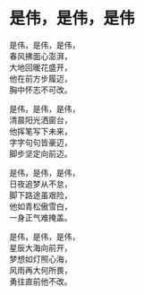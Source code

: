 # 是伟，是伟，是伟
是伟，是伟，是伟，  
春风拂面心澎湃，  
大地回暖花盛开，  
他在前方步履迈，  
胸中怀志不可改。  

是伟，是伟，是伟，  
清晨阳光洒窗台，  
他挥笔写下未来，  
字字句句皆豪迈，  
脚步坚定向前迈。  

是伟，是伟，是伟，  
日夜追梦从不怠，  
脚下路途虽艰险，  
他如青松傲雪白，  
一身正气难掩盖。

是伟，是伟，是伟，  
星辰大海向前开，  
梦想如灯照心海，  
风雨再大何所畏，  
勇往直前他不改。